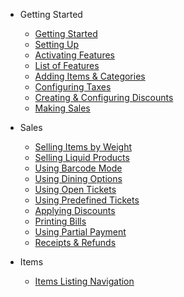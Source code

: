 - Getting Started
  - [Getting Started](README.md)
  - [Setting Up](/_gettingstarted/setup.md)
  - [Activating Features](/_gettingstarted/activate.md)
  - [List of Features](/_gettingstarted/features.md)
  - [Adding Items & Categories](/_gettingstarted/adding.md)
  - [Configuring Taxes](/_gettingstarted/taxes.md)
  - [Creating & Configuring Discounts](/_gettingstarted/discounts.md)
  - [Making Sales](/_gettingstarted/register.md)

- Sales
  - [Selling Items by Weight](/_sales/weight.md)
  - [Selling Liquid Products](/_sales/liquids.md)
  - [Using Barcode Mode](/_sales/barcode.md)
  - [Using Dining Options](/_sales/dining.md)
  - [Using Open Tickets](/_sales/opentickets.md)
  - [Using Predefined Tickets](/_sales/predefined.md)
  - [Applying Discounts](/_sales/applyingdiscounts.md)
  - [Printing Bills](/_sales/bills.md)
  - [Using Partial Payment](/_sales/partial.md)
  - [Receipts & Refunds](/_sales/refunds.md)

- Items
  - [Items Listing Navigation](/_items/items.md)